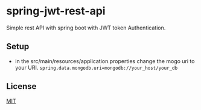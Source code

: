# spring-jwt-rest-api
Simple rest API with spring boot with JWT token Authentication.



## Setup
- in the src/main/resources/application.properties change the mogo uri to your URI.
`spring.data.mongodb.uri=mongodb://your_host/your_db` 



## License
[MIT](https://choosealicense.com/licenses/mit/)
